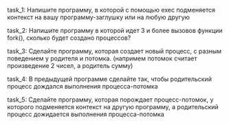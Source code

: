 task_1:  Напишите программу, в которой с помощью exec подменяется контекст на вашу
программу-заглушку или на любую другую

task_2:  Напишите программу в которой идет 3 и более вызовов функции fork(), сколько будет
создано процессов?

task_3:  Сделайте программу, которая создает новый процесс, с разным поведением у родителя
и потомка. (напримем потомок считает произведение 2 чисел, а родитель сумму)

task_4:  В предыдущей программе сделайте так, чтобы родительский процесс дождался
выполнения процесса-потомка

task_5:  Сделайте программу, которая порождает процесс-потомок, у которого подменяется
контекст на другую программу, а родительский процесс дожидается выполнения
процесса-потомка
